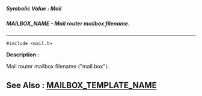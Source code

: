 ##### Symbolic Value : Mail
##### MAILBOX_NAME - Mail router mailbox filename.
---
```
#include <mail.h>
```
**Description :**

Mail router mailbox filename ("mail.box").

**See Also :**
[MAILBOX_TEMPLATE_NAME](/domino-c-api-docs/reference/Symb/MAILBOX_TEMPLATE_NAME)
---
